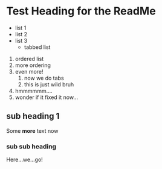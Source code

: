 # Test Heading for the ReadMe

- list 1
- list 2
- list 3
  - tabbed list

1. ordered list
2. more ordering
3. even more!
    1. now we do tabs
    2. this is just wild bruh
4. hmmmmmm....
5. wonder if it fixed it now...

## sub heading 1
Some __more__ text now

### sub sub heading
Here...we...go!